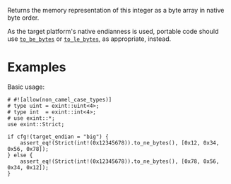 Returns the memory representation of this integer as a byte array in native byte order.

As the target platform's native endianness is used, portable code should use
[`to_be_bytes`] or [`to_le_bytes`], as appropriate, instead.

[`to_be_bytes`]: Self::to_be_bytes
[`to_le_bytes`]: Self::to_le_bytes

# Examples

Basic usage:

```
# #![allow(non_camel_case_types)]
# type uint = exint::uint<4>;
# type int  = exint::int<4>;
# use exint::*;
use exint::Strict;

if cfg!(target_endian = "big") {
    assert_eq!(Strict(int!(0x12345678)).to_ne_bytes(), [0x12, 0x34, 0x56, 0x78]);
} else {
    assert_eq!(Strict(int!(0x12345678)).to_ne_bytes(), [0x78, 0x56, 0x34, 0x12]);
}
```
